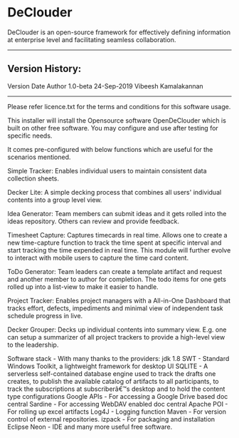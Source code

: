 # DeClouder
DeClouder is an open-source framework for effectively defining information at enterprise level and facilitating seamless collaboration.

***************************************************************
Version History:
----------------
Version     Date            Author
1.0-beta    24-Sep-2019     Vibeesh Kamalakannan
***************************************************************

Please refer licence.txt for the terms and conditions for this software usage.

This installer will install the Opensource software OpenDeClouder which is built on other free software. You may configure and use after testing for specific needs.

It comes pre-configured with below functions which are useful for the scenarios mentioned.

Simple Tracker:
Enables individual users to maintain consistent data collection sheets.

Decker Lite:
A simple decking process that combines all users' individual contents into a group level view.

Idea Generator:
Team members can submit ideas and it gets rolled into the ideas repository. Others can review and provide feedback.

Timesheet Capture:
Captures timecards in real time. Allows one to create a new time-capture function to track the time spent at specific interval and start tracking the time expended in real time. This module will further evolve to interact with mobile users to capture the time card content.

ToDo Generator:
Team leaders can create a template artifact and request and another member to author for completion. The todo items for one gets rolled up into a list-view to make it easier to handle.

Project Tracker:
Enables project managers with a All-in-One Dashboard that tracks effort, defects, impediments and minimal view of independent task schedule progress in live.

Decker Grouper:
Decks up individual contents into summary view. E.g. one can setup a summarizer of all project trackers to provide a high-level view to the leadership.

Software stack - With many thanks to the providers:
	jdk 1.8
	SWT - Standard Windows Toolkit, a lightweight framework for desktop UI
	SQLITE - A serverless self-contained database engine used to track the drafts one creates, to publish the available catalog of artifacts to all participants, to track the subscriptions at subscriberâ€™s desktop and  to hold the content type configurations
	Google APIs - For accessing a Google Drive based doc central
	Sardine - For accessing WebDAV enabled doc central
	Apache POI - For rolling up excel artifacts
	Log4J - Logging function
	Maven - For version control of external repositories.
	izpack - For packaging and installation
	Eclipse Neon - IDE
	and many more useful free software.

